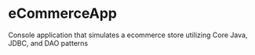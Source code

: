 # eCommerceApp

Console application that simulates a ecommerce store utilizing Core Java, JDBC, and DAO patterns
